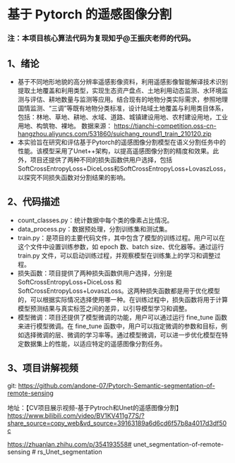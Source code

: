 # 基于 Pytorch 的遥感图像分割

### 注：本项目核心算法代码为复现知乎@王振庆老师的代码。


## 1、绪论

- 基于不同地形地貌的高分辨率遥感影像资料，利用遥感影像智能解译技术识别提取土地覆盖和利用类型，实现生态资产盘点、土地利用动态监测、水环境监测与评估、耕地数量与监测等应用。结合现有的地物分类实际需求，参照地理国情监测、“三调”等既有地物分类标准，设计陆域土地覆盖与利用类目体系，包括：林地、草地、耕地、水域、道路、城镇建设用地、农村建设用地，工业用地、构筑物、裸地。
数据来源：
https://tianchi-competition.oss-cn-hangzhou.aliyuncs.com/531860/suichang_round1_train_210120.zip
- 本实验旨在研究和评估基于Pytorch的遥感图像分割模型在语义分割任务中的性能。该模型采用了Unet++架构，以提高遥感图像分割的精度和效果。此外，项目还提供了两种不同的损失函数供用户选择，包括SoftCrossEntropyLoss+DiceLoss和SoftCrossEntropyLoss+LovaszLoss，以探究不同损失函数对分割结果的影响。

## 2、代码描述

- count_classes.py：统计数据中每个类的像素占比情况。
- data_process.py：数据预处理，分割训练集和测试集。
- train.py：是项目的主要代码文件，其中包含了模型的训练过程。用户可以在这个文件中设置训练参数，如 epoch 数、batch size、优化器等。通过运行 train.py 文件，可以启动训练过程，并观察模型在训练集上的学习和调整过程。
- 损失函数：项目提供了两种损失函数供用户选择，分别是 SoftCrossEntropyLoss+DiceLoss 和 SoftCrossEntropyLoss+LovaszLoss。这两种损失函数都是用于优化模型的，可以根据实际情况选择使用哪一种。在训练过程中，损失函数将用于计算模型预测结果与真实标签之间的差异，以引导模型学习和调整。
- 模型微调：项目还提供了模型微调的功能，用户可以通过运行 fine_tune 函数来进行模型微调。在 fine_tune 函数中，用户可以指定微调的参数和目标，例如选择微调的层、微调的学习率等。通过模型微调，可以进一步优化模型在特定数据集上的性能，以适应特定的遥感图像分割任务。

## 3、项目讲解视频
git:   https://github.com/andone-07/Pytorch-Semantic-segmentation-of-remote-sensing

地址：【CV项目展示视频-基于Pytroch和Unet的遥感图像分割】 https://www.bilibili.com/video/BV1KV411g77S/?share_source=copy_web&vd_source=39163189a6d6cd6f57b8a4017d3df50c


https://zhuanlan.zhihu.com/p/354193558#   u n e t _ s e g m e n t a t i o n - o f - r e m o t e - s e n s i n g  
 # rs_Unet_segmentation
